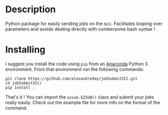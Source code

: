 # Description
Python package for easily sending jobs on the scc. Facilitates looping over parameters and avoids dealing directly with cumbersome bash syntax !

# Installing
I suggest you install the code using ```pip``` from an [Anaconda](https://conda.io/docs/user-guide/tasks/manage-environments.html) Python 3 environment. From that environment run the following commands:
```
git clone https://github.com/alexandreday/jobSubmitSCC.git
cd jobSubmitSCC/
pip install .
```
That's it ! You can import the ```ezsub.EZSUB()``` class and submit your jobs really easily. Check out the example file for more info on the format of the command.

